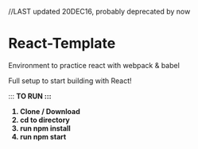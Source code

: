 //LAST updated 20DEC16, probably deprecated by now

# React-Template
Environment to practice react with webpack &amp; babel


Full setup to start building with React!

::: <strong>TO RUN<strong> :::

<ol>
<li>Clone / Download</li>
<li>cd to directory</li>
<li>run npm install</li>
<li>run npm start</li>
</ol>
